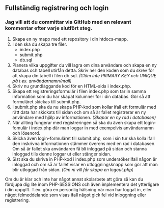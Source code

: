 ## Fullständig registrering och login

### Jag vill att du committar via GitHub med en relevant kommentar efter varje slutfört steg.

1. Skapa en ny mapp med ett repository i din htdocs-mapp.
2. I den ska du skapa tre filer.
    * index.php
    * submit.php
    * db.sql
3. Planera vilka uppgifter du vill lagra om dina användare och skapa en ny databas och tabell utirfån detta. Skriv ner den koden som du skrev för att skapa din tabell i filen db.sql. *(Glöm inte PRIMARY KEY och UNIQUE på t.ex. användarnamn/mail)*
4. Skriv nu grundläggande kod för en HTML-sida i index.php.
5. Skapa ett registreringsformulär i filen index.php som tar in samma information som du har skapat kolumner för i din databas. Gör så att formuläret skickas till submit.php.
6. I submit.php ska du nu skapa PHP-kod som kollar ifall ett formulär med rätt data har skickats till sidan och om så är fallet registrerar en ny användare med hjälp av informationen. *(Skapar en ny rad i databasen)*
7. När allting fungerar med registreringen så ska du även skapa ett login-fomulär i index.php där man loggar in med exempelvis användarnamn och lösenord.
8. Skicka även login-formuläret till submit.php, som i sin tur ska kolla ifall den inskrivna informationen stämmer överens med en rad i databasen. Om så är fallet ska användaren få bli inloggad på sidan och stanna inloggad tills denne loggar ut eller stänger sidan.
9. Sist ska du skriva in PHP-kod i index.php som undersöker ifall någon är inloggad och om så är fallet visar en utloggningsknapp som gör att man blir utloggad från sidan. *(Om ni vill får skapa en logout.php)*

Om du är klar och inte har något annat skolarbete att göra så kan du fördjupa dig lite inom PHP-SESSIONS och även implementera det ytterligare i din uppgift. T.ex. göra en personlig hälsning när man har loggat in, eller något felmeddelande som visas ifall något gick fel vid inloggning eller registrering.
